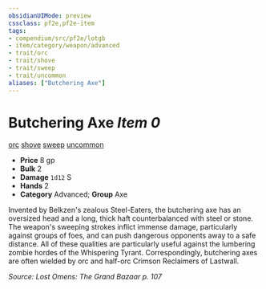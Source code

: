 ```yaml
---
obsidianUIMode: preview
cssclass: pf2e,pf2e-item
tags:
- compendium/src/pf2e/lotgb
- item/category/weapon/advanced
- trait/orc
- trait/shove
- trait/sweep
- trait/uncommon
aliases: ["Butchering Axe"]
---
```

# Butchering Axe *Item 0*  
[orc](../../../Rules/traits/orc.md)  [shove](../../../Rules/traits/shove.md)  [sweep](../../../Rules/traits/sweep.md)  [uncommon](../../../Rules/traits/uncommon.md)  

- **Price** 8 gp
- **Bulk** 2
- **Damage** `1d12` S
- **Hands** 2
- **Category** Advanced; **Group** Axe 

Invented by Belkzen's zealous Steel-Eaters, the butchering axe has an oversized head and a long, thick haft counterbalanced with steel or stone. The weapon's sweeping strokes inflict immense damage, particularly against groups of foes, and can push dangerous opponents away to a safe distance. All of these qualities are particularly useful against the lumbering zombie hordes of the Whispering Tyrant. Correspondingly, butchering axes are often wielded by orc and half-orc Crimson Reclaimers of Lastwall.

*Source: Lost Omens: The Grand Bazaar p. 107*